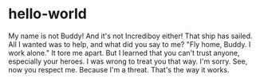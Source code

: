 # hello-world

My name is not Buddy! And it's not Incrediboy either! That ship has sailed. All I wanted was to help, and what did you say to me?
"Fly home, Buddy. I work alone."
It tore me apart. But I learned that you can't trust anyone, especially your heroes.
I was wrong to treat you that way. I'm sorry.
See, now you respect me. Because I'm a threat. That's the way it works.
